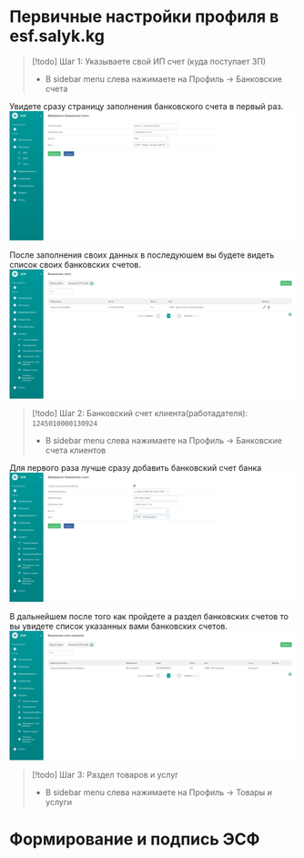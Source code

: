 # Первичные настройки профиля в esf.salyk.kg

> [!todo] Шаг 1: Указываете свой ИП счет (куда поступает ЗП)
> - В sidebar menu слева нажимаете на Профиль -> Банковские счета

Увидете сразу страницу заполнения банковского счета в первый раз.
![Первичное указание своего ИП счета](../screenshots/esf/bank_scheta_svoi_create.png)

После заполнения своих данных в последуюшем вы будете видеть список своих банковских счетов.
![Список своих счетов](../screenshots/esf/bank_scheta_svoi_list.png)

> [!todo] Шаг 2: Банковский счет клиента(работадателя): `1245010000130924`
> - В sidebar menu слева нажимаете на Профиль -> Банковские счета клиентов

Для первого раза лучше сразу добавить банковский счет банка
![Добавление банковского счета клиента/работодателя](../screenshots/esf/bank_scheta_klientov_create.png)

В дальнейшем после того как пройдете а раздел банковских счетов то вы увидете список указанных вами банковских счетов.
![Список банковских счетов](../screenshots/esf/bank_scheta_klientov_list.png)

> [!todo] Шаг 3: Раздел товаров и услуг
> - В sidebar menu слева нажимаете на Профиль -> Товары и услуги

# Формирование и подпись ЭСФ

![]()
![]()
![]()
![]()
![]()
![]()
